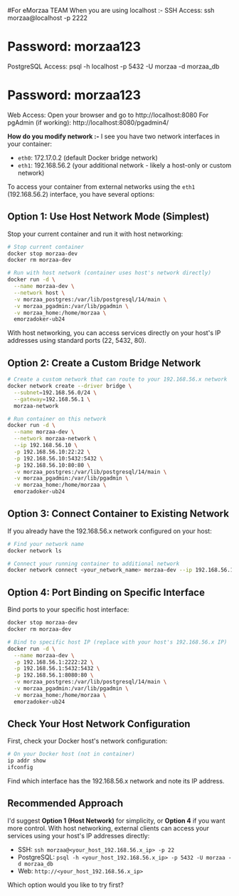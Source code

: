 #For eMorzaa TEAM
When you are using localhost :-
SSH Access:
ssh morzaa@localhost -p 2222
# Password: morzaa123

PostgreSQL Access:
psql -h localhost -p 5432 -U morzaa -d morzaa_db
# Password: morzaa123
Web Access:
Open your browser and go to http://localhost:8080
For pgAdmin (if working): http://localhost:8080/pgadmin4/

**How do you modify network :-**
I see you have two network interfaces in your container:
- `eth0`: 172.17.0.2 (default Docker bridge network)
- `eth1`: 192.168.56.2 (your additional network - likely a host-only or custom network)

To access your container from external networks using the `eth1` (192.168.56.2) interface, you have several options:

## Option 1: Use Host Network Mode (Simplest)

Stop your current container and run it with host networking:

```bash
# Stop current container
docker stop morzaa-dev
docker rm morzaa-dev

# Run with host network (container uses host's network directly)
docker run -d \
  --name morzaa-dev \
  --network host \
  -v morzaa_postgres:/var/lib/postgresql/14/main \
  -v morzaa_pgadmin:/var/lib/pgadmin \
  -v morzaa_home:/home/morzaa \
  emorzadoker-ub24
```

With host networking, you can access services directly on your host's IP addresses using standard ports (22, 5432, 80).

## Option 2: Create a Custom Bridge Network

```bash
# Create a custom network that can route to your 192.168.56.x network
docker network create --driver bridge \
  --subnet=192.168.56.0/24 \
  --gateway=192.168.56.1 \
  morzaa-network

# Run container on this network
docker run -d \
  --name morzaa-dev \
  --network morzaa-network \
  --ip 192.168.56.10 \
  -p 192.168.56.10:22:22 \
  -p 192.168.56.10:5432:5432 \
  -p 192.168.56.10:80:80 \
  -v morzaa_postgres:/var/lib/postgresql/14/main \
  -v morzaa_pgadmin:/var/lib/pgadmin \
  -v morzaa_home:/home/morzaa \
  emorzadoker-ub24
```

## Option 3: Connect Container to Existing Network

If you already have the 192.168.56.x network configured on your host:

```bash
# Find your network name
docker network ls

# Connect your running container to additional network
docker network connect <your_network_name> morzaa-dev --ip 192.168.56.10
```

## Option 4: Port Binding on Specific Interface

Bind ports to your specific host interface:

```bash
docker stop morzaa-dev
docker rm morzaa-dev

# Bind to specific host IP (replace with your host's 192.168.56.x IP)
docker run -d \
  --name morzaa-dev \
  -p 192.168.56.1:2222:22 \
  -p 192.168.56.1:5432:5432 \
  -p 192.168.56.1:8080:80 \
  -v morzaa_postgres:/var/lib/postgresql/14/main \
  -v morzaa_pgadmin:/var/lib/pgadmin \
  -v morzaa_home:/home/morzaa \
  emorzadoker-ub24
```

## Check Your Host Network Configuration

First, check your Docker host's network configuration:

```bash
# On your Docker host (not in container)
ip addr show
ifconfig
```

Find which interface has the 192.168.56.x network and note its IP address.

## Recommended Approach

I'd suggest **Option 1 (Host Network)** for simplicity, or **Option 4** if you want more control. With host networking, external clients can access your services using your host's IP addresses directly:

- SSH: `ssh morzaa@<your_host_192.168.56.x_ip> -p 22`
- PostgreSQL: `psql -h <your_host_192.168.56.x_ip> -p 5432 -U morzaa -d morzaa_db`
- Web: `http://<your_host_192.168.56.x_ip>`

Which option would you like to try first?
